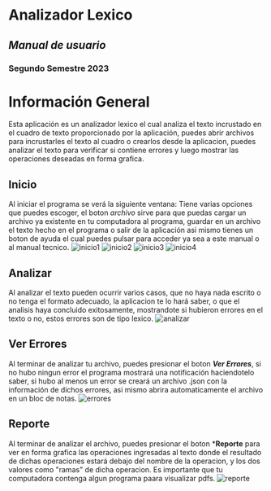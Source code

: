 # **Analizador Lexico**
## *Manual de usuario*
### **Segundo Semestre 2023**
# **Información General**
Esta aplicación es un analizador lexico el cual analiza el texto incrustado en el cuadro de texto proporcionado por la aplicación, puedes abrir archivos para incrustarles el texto al cuadro o crearlos desde la aplicacion, puedes analizar el texto para verificar si contiene errores y luego mostrar las operaciones deseadas en forma grafica.
## **Inicio**
Al iniciar el programa se verá la siguiente ventana:
Tiene varias opciones que puedes escoger, el boton *archivo* sirve para que puedas cargar un archivo ya existente en tu computadora al programa, guardar en un archivo el texto hecho en el programa o salir de la aplicación asi mismo tienes un boton de ayuda el cual puedes pulsar para acceder ya sea a este manual o al manual tecnico.
![inicio1](https://i.ibb.co/Ssb1b5R/inicio.png)
![inicio2](https://i.ibb.co/7Qd53Mm/inicio2.png)
![inicio3](https://i.ibb.co/6JvyP3h/inicio3.png)
![inicio4](https://i.ibb.co/n7B9nmt/inicio4.png)
## **Analizar**
Al analizar el texto pueden ocurrir varios casos, que no haya nada escrito o no tenga el formato adecuado, la aplicacion te lo hará saber, o que el analisis haya concluido exitosamente, mostrandote si hubieron errores en el texto o no, estos errores son de tipo lexico.
![analizar](https://i.ibb.co/x8JxtSG/analizar.png)
## **Ver Errores**
Al terminar de analizar tu archivo, puedes presionar el boton ***Ver Errores***, si no hubo ningun error el programa mostrará una notificación haciendotelo saber, si hubo al menos un error se creará un archivo .json con la información de dichos errores, asi mismo abrira automaticamente el archivo en un bloc de notas.
![errores](https://i.ibb.co/MpypmG7/Errores.png)
## **Reporte**
Al terminar de analizar el archivo, puedes presionar el boton ***Reporte** para ver en forma grafica las operaciones ingresadas al texto donde el resultado de dichas operaciones estará debajo del nombre de la operacion, y los dos valores como "ramas" de dicha operacion. Es importante que tu computadora contenga algun programa paara visualizar pdfs.
![reporte](https://i.ibb.co/WnNRC9h/grafica.png)